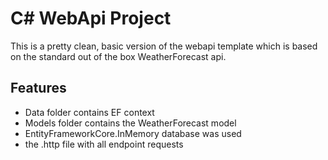 # C# WebApi Project

This is a pretty clean, basic version of the webapi template which is based on the standard out of the box WeatherForecast api.

## Features

- Data folder contains EF context
- Models folder contains the WeatherForecast model
- EntityFrameworkCore.InMemory database was used
- the .http file with all endpoint requests
